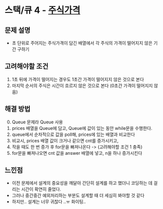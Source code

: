 # 스택/큐 4 - [주식가격](https://github.com/jykim3097/Programmers/blob/main/src/highscorekit/stackQueue/stackQueue4_%EC%A3%BC%EC%8B%9D%EA%B0%80%EA%B2%A9/Solution.java)

## 문제 설명
* 초 단위로 주어지는 주식가격이 담긴 배열에서 각 주식의 가격이 떨어지지 않은 기간 구하기

## 고려해야할 조건
1. 1초 뒤에 가격이 떨어지는 경우도 1초간 가격이 떨어지지 않은 것으로 본다
2. 마지막 순서의 주식은 시간이 흐르지 않은 것으로 본다 (0초간 가격이 떨어지지 않음)

## 해결 방법
0. Queue 문제라 Queue 사용
1. prices 배열을 Queue에 담고, Queue에 값이 있는 동안 while문을 수행한다.
2. queue에서 순차적으로 값을 poll해, prices에 있는 배열과 비교한다
3. 비교시, prices 배열 값이 크거나 같으면 cnt를 증가시키고,
4. 작을 때도 한 번 증가 후 for문을 빠져나온다 -> (고려해야할 조건 1 충족)
5. for문을 빠져나오면 cnt 값을 answer 배열에 넣고, n을 하나 증가시킨다

## 느낀점
* 이전 문제에서 설계의 중요성을 깨달아 간단히 설계를 하고 했더니 코딩하는 데 걸리는 시간이 확연히 줄었다.
* 그러나 중간중간 예외처리하는 부분도 설계할 때 더 세심히 봐야할 것 같다
* 하지만.. 설계는 너무 귀찮다 ..ㅠ 화이팅..

